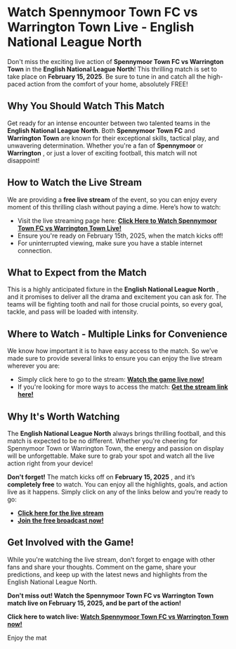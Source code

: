 # Watch Spennymoor Town FC vs Warrington Town Live - English National League North

Don't miss the exciting live action of **Spennymoor Town FC vs Warrington Town** in the **English National League North**! This thrilling match is set to take place on **February 15, 2025**. Be sure to tune in and catch all the high-paced action from the comfort of your home, absolutely FREE!

## Why You Should Watch This Match

Get ready for an intense encounter between two talented teams in the **English National League North**. Both **Spennymoor Town FC** and **Warrington Town** are known for their exceptional skills, tactical play, and unwavering determination. Whether you're a fan of **Spennymoor** or **Warrington** , or just a lover of exciting football, this match will not disappoint!

## How to Watch the Live Stream

We are providing a **free live stream** of the event, so you can enjoy every moment of this thrilling clash without paying a dime. Here’s how to watch:

- Visit the live streaming page here: [**Click Here to Watch Spennymoor Town FC vs Warrington Town Live!**](https://tinyurl.com/livestreamfreeo?st=Spennymoor+Town+FC+vs+Warrington+Town&si=ghc)
- Ensure you're ready on February 15th, 2025, when the match kicks off!
- For uninterrupted viewing, make sure you have a stable internet connection.

## What to Expect from the Match

This is a highly anticipated fixture in the **English National League North** , and it promises to deliver all the drama and excitement you can ask for. The teams will be fighting tooth and nail for those crucial points, so every goal, tackle, and pass will be loaded with intensity.

## Where to Watch - Multiple Links for Convenience

We know how important it is to have easy access to the match. So we’ve made sure to provide several links to ensure you can enjoy the live stream wherever you are:

- Simply click here to go to the stream: [**Watch the game live now!**](https://tinyurl.com/livestreamfreeo?st=Spennymoor+Town+FC+vs+Warrington+Town&si=ghc)
- If you're looking for more ways to access the match: [**Get the stream link here!**](https://tinyurl.com/livestreamfreeo?st=Spennymoor+Town+FC+vs+Warrington+Town&si=ghc)

## Why It's Worth Watching

The **English National League North** always brings thrilling football, and this match is expected to be no different. Whether you're cheering for Spennymoor Town or Warrington Town, the energy and passion on display will be unforgettable. Make sure to grab your spot and watch all the live action right from your device!

**Don't forget!** The match kicks off on **February 15, 2025** , and it’s **completely free** to watch. You can enjoy all the highlights, goals, and action live as it happens. Simply click on any of the links below and you’re ready to go:

- [**Click here for the live stream**](https://tinyurl.com/livestreamfreeo?st=Spennymoor+Town+FC+vs+Warrington+Town&si=ghc)
- [**Join the free broadcast now!**](https://tinyurl.com/livestreamfreeo?st=Spennymoor+Town+FC+vs+Warrington+Town&si=ghc)

## Get Involved with the Game!

While you're watching the live stream, don’t forget to engage with other fans and share your thoughts. Comment on the game, share your predictions, and keep up with the latest news and highlights from the English National League North.

**Don't miss out! Watch the Spennymoor Town FC vs Warrington Town match live on February 15, 2025, and be part of the action!**

**Click here to watch live: [Watch Spennymoor Town FC vs Warrington Town now!](https://tinyurl.com/livestreamfreeo?st=Spennymoor+Town+FC+vs+Warrington+Town&si=ghc)**

Enjoy the mat
